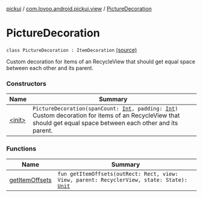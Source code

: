 [pickui](../../index.md) / [com.lovoo.android.pickui.view](../index.md) / [PictureDecoration](./index.md)

# PictureDecoration

`class PictureDecoration : ItemDecoration` [(source)](https://github.com/lovoo/android-pickpic/blob/master/pickui/src/main/kotlin/com/lovoo/android/pickui/view/PictureDecoration.kt#L11)

Custom decoration for items of an RecycleView that should get
equal space between each other and its parent.

### Constructors

| Name | Summary |
|---|---|
| [&lt;init&gt;](-init-.md) | `PictureDecoration(spanCount: `[`Int`](https://kotlinlang.org/api/latest/jvm/stdlib/kotlin/-int/index.html)`, padding: `[`Int`](https://kotlinlang.org/api/latest/jvm/stdlib/kotlin/-int/index.html)`)`<br>Custom decoration for items of an RecycleView that should get equal space between each other and its parent. |

### Functions

| Name | Summary |
|---|---|
| [getItemOffsets](get-item-offsets.md) | `fun getItemOffsets(outRect: Rect, view: View, parent: RecyclerView, state: State): `[`Unit`](https://kotlinlang.org/api/latest/jvm/stdlib/kotlin/-unit/index.html) |
